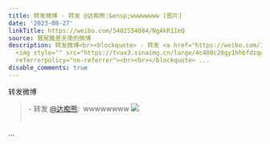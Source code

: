 ```yaml
---
title: 转发微博 - 转发 @达痴熊:&ensp;wwwwwwww [图片]
date: '2023-08-27'
linkTitle: https://weibo.com/5402554084/NgAkR1IeQ
source: 鷲尾醬是天使的微博
description: 转发微博<br><blockquote> - 转发 <a href="https://weibo.com/1279298592" target="_blank">@达痴熊</a>: wwwwwwww
  <img style="" src="https://tvax3.sinaimg.cn/large/4c408c20gy1hhbfdzqevyj21hc0u0ha4.jpg"
  referrerpolicy="no-referrer"><br><br></blockquote> ...
disable_comments: true
---
```

转发微博<br><blockquote> - 转发 <a href="https://weibo.com/1279298592" target="_blank">@达痴熊</a>: wwwwwwww <img style="" src="https://tvax3.sinaimg.cn/large/4c408c20gy1hhbfdzqevyj21hc0u0ha4.jpg" referrerpolicy="no-referrer"><br><br></blockquote> ...